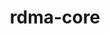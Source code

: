 ---
title: "rdma-core"
layout: cache
categories: [package, v0.18.1]
meta: {"versions": ["39.1"], "compilers": ["gcc@=7.3.1", "gcc@=7.5.0"], "oss": ["amzn2", "ubuntu18.04"], "platforms": ["linux"], "targets": ["aarch64", "graviton2", "x86_64", "x86_64_v3", "x86_64_v4"], "stacks": ["aws-ahug", "aws-ahug-aarch64", "aws-isc", "aws-isc-aarch64", "radiuss", "root"], "num_specs": 9, "num_specs_by_stack": {"aws-isc": 4, "aws-ahug": 2, "root": 9, "aws-isc-aarch64": 4, "aws-ahug-aarch64": 2, "radiuss": 1}}
spec_details: [{"hash": "mpmhpkdbyzlh2enat4l6m4dezdvubko6", "compiler": "gcc@=7.3.1", "versions": ["39.1"], "os": "amzn2", "platform": "linux", "target": "x86_64_v4", "variants": ["build_type=RelWithDebInfo", "~ipo"], "stacks": ["aws-isc", "aws-ahug", "root"], "size": "-", "tarball": "https://binaries.spack.io/releases/v0.18.1/build_cache/linux-amzn2-x86_64_v4/gcc-7.3.1/rdma-core-39.1/linux-amzn2-x86_64_v4-gcc-7.3.1-rdma-core-39.1-mpmhpkdbyzlh2enat4l6m4dezdvubko6.spack"}, {"hash": "lkb2udwr44rffgqkdqmedfdhjsobmfbz", "compiler": "gcc@=7.3.1", "versions": ["39.1"], "os": "amzn2", "platform": "linux", "target": "graviton2", "variants": ["build_type=RelWithDebInfo", "~ipo"], "stacks": ["root", "aws-isc-aarch64", "aws-ahug-aarch64"], "size": "-", "tarball": "https://binaries.spack.io/releases/v0.18.1/build_cache/linux-amzn2-graviton2/gcc-7.3.1/rdma-core-39.1/linux-amzn2-graviton2-gcc-7.3.1-rdma-core-39.1-lkb2udwr44rffgqkdqmedfdhjsobmfbz.spack"}, {"hash": "gcz4tjhed75vktahu2t6rwrwswcgnzwg", "compiler": "gcc@=7.3.1", "versions": ["39.1"], "os": "amzn2", "platform": "linux", "target": "aarch64", "variants": ["build_type=RelWithDebInfo", "~ipo"], "stacks": ["root", "aws-isc-aarch64", "aws-ahug-aarch64"], "size": "-", "tarball": "https://binaries.spack.io/releases/v0.18.1/build_cache/linux-amzn2-aarch64/gcc-7.3.1/rdma-core-39.1/linux-amzn2-aarch64-gcc-7.3.1-rdma-core-39.1-gcz4tjhed75vktahu2t6rwrwswcgnzwg.spack"}, {"hash": "oaltogs6dq373eh4t7o4t7p6ohqw7ofu", "compiler": "gcc@=7.3.1", "versions": ["39.1"], "os": "amzn2", "platform": "linux", "target": "x86_64_v3", "variants": ["build_type=RelWithDebInfo", "~ipo"], "stacks": ["aws-isc", "root"], "size": "-", "tarball": "https://binaries.spack.io/releases/v0.18.1/build_cache/linux-amzn2-x86_64_v3/gcc-7.3.1/rdma-core-39.1/linux-amzn2-x86_64_v3-gcc-7.3.1-rdma-core-39.1-oaltogs6dq373eh4t7o4t7p6ohqw7ofu.spack"}, {"hash": "wlcpw2eq5bawfa644hzxi5mphjndrn74", "compiler": "gcc@=7.3.1", "versions": ["39.1"], "os": "amzn2", "platform": "linux", "target": "x86_64_v3", "variants": ["build_type=RelWithDebInfo", "~ipo"], "stacks": ["aws-isc", "aws-ahug", "root"], "size": "-", "tarball": "https://binaries.spack.io/releases/v0.18.1/build_cache/linux-amzn2-x86_64_v3/gcc-7.3.1/rdma-core-39.1/linux-amzn2-x86_64_v3-gcc-7.3.1-rdma-core-39.1-wlcpw2eq5bawfa644hzxi5mphjndrn74.spack"}, {"hash": "xqm7f67hwbkjhcm2cyclzo22kbm7hgbb", "compiler": "gcc@=7.5.0", "versions": ["39.1"], "os": "ubuntu18.04", "platform": "linux", "target": "x86_64", "variants": ["build_type=RelWithDebInfo", "~ipo"], "stacks": ["radiuss", "root"], "size": "-", "tarball": "https://binaries.spack.io/releases/v0.18.1/build_cache/linux-ubuntu18.04-x86_64/gcc-7.5.0/rdma-core-39.1/linux-ubuntu18.04-x86_64-gcc-7.5.0-rdma-core-39.1-xqm7f67hwbkjhcm2cyclzo22kbm7hgbb.spack"}, {"hash": "fvk2okupn4jbyiumyvsb6gf3u2fakofc", "compiler": "gcc@=7.3.1", "versions": ["39.1"], "os": "amzn2", "platform": "linux", "target": "x86_64_v4", "variants": ["build_type=RelWithDebInfo", "~ipo"], "stacks": ["aws-isc", "root"], "size": "-", "tarball": "https://binaries.spack.io/releases/v0.18.1/build_cache/linux-amzn2-x86_64_v4/gcc-7.3.1/rdma-core-39.1/linux-amzn2-x86_64_v4-gcc-7.3.1-rdma-core-39.1-fvk2okupn4jbyiumyvsb6gf3u2fakofc.spack"}, {"hash": "i4wlbbwnc2xykusv47yzjhf53uxi2paa", "compiler": "gcc@=7.3.1", "versions": ["39.1"], "os": "amzn2", "platform": "linux", "target": "aarch64", "variants": ["build_type=RelWithDebInfo", "~ipo"], "stacks": ["root", "aws-isc-aarch64"], "size": "-", "tarball": "https://binaries.spack.io/releases/v0.18.1/build_cache/linux-amzn2-aarch64/gcc-7.3.1/rdma-core-39.1/linux-amzn2-aarch64-gcc-7.3.1-rdma-core-39.1-i4wlbbwnc2xykusv47yzjhf53uxi2paa.spack"}, {"hash": "4m3zzxkjqjitisxxnotryz7doq5vblmq", "compiler": "gcc@=7.3.1", "versions": ["39.1"], "os": "amzn2", "platform": "linux", "target": "graviton2", "variants": ["build_type=RelWithDebInfo", "~ipo"], "stacks": ["root", "aws-isc-aarch64"], "size": "-", "tarball": "https://binaries.spack.io/releases/v0.18.1/build_cache/linux-amzn2-graviton2/gcc-7.3.1/rdma-core-39.1/linux-amzn2-graviton2-gcc-7.3.1-rdma-core-39.1-4m3zzxkjqjitisxxnotryz7doq5vblmq.spack"}]
---